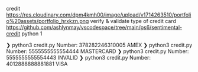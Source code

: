 credit
https://res.cloudinary.com/dpm4kmh00/image/upload/v1714263510/portfolio%20assets/portfolio_hrxkzn.png
verify & validate type of credit card
https://github.com/ashlynmay/vscodespace/tree/main/ps6/sentimental-credit
python
1

❯ python3 credit.py
    Number: 378282246310005
    AMEX
❯ python3 credit.py
    Number: 5555555555554444
    MASTERCARD
❯ python3 credit.py
    Number: 5555555555554443
    INVALID
❯ python3 credit.py
    Number: 4012888888881881
    VISA